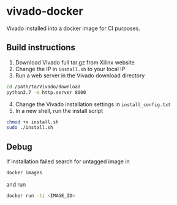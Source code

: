# vivado-docker

Vivado installed into a docker image for CI purposes.

## Build instructions
1. Download Vivado full tar.gz from Xilinx website
2. Change the IP in ```install.sh``` to your local IP
3. Run a web server in the Vivado download directory
```bash
cd /path/to/Vivado/download
python3.7 -m http.server 8000
```
4. Change the Vivado installation settings in ```install_config.txt```
5. In a new shell, run the install script
```bash
chmod +x install.sh
sudo ./install.sh
```

## Debug
If installation failed search for untagged image in
```bash
docker images
```

and run 
```bash
docker run -ti <IMAGE_ID>
```
